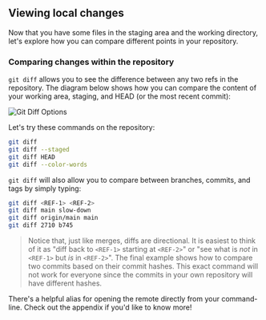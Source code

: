 ## Viewing local changes

Now that you have some files in the staging area and the working directory, let's explore how you can compare different points in your repository.

### Comparing changes within the repository

`git diff` allows you to see the difference between any two refs in the repository. The diagram below shows how you can compare the content of your working area, staging, and HEAD (or the most recent commit):

![Git Diff Options](./img/diff-options.png)

Let's try these commands on the repository:

```sh
git diff
git diff --staged
git diff HEAD
git diff --color-words
```

`git diff` will also allow you to compare between branches, commits, and tags by simply typing:

```sh
git diff <REF-1> <REF-2>
git diff main slow-down
git diff origin/main main
git diff 2710 b745
```

> Notice that, just like merges, diffs are directional. It is easiest to think of it as "diff back to `<REF-1>` starting at `<REF-2>`" or "see what is *not* in `<REF-1>` but *is* in `<REF-2>`".  The final example shows how to compare two commits based on their commit hashes.  This exact command will not work for everyone since the commits in your own repository will have different hashes.

There's a helpful alias for opening the remote directly from your command-line. Check out the appendix if you'd like to know more!
